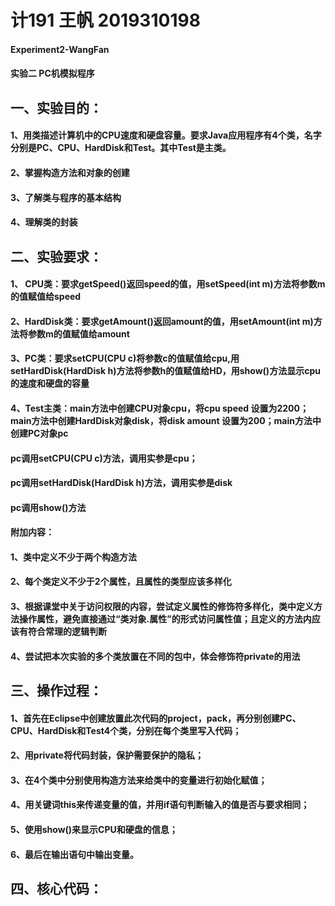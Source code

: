 # 计191 王帆 2019310198


#### Experiment2-WangFan



#### 实验二 PC机模拟程序


## 一、实验目的：

#### 1、用类描述计算机中的CPU速度和硬盘容量。要求Java应用程序有4个类，名字分别是PC、CPU、HardDisk和Test。其中Test是主类。


#### 2、掌握构造方法和对象的创建


#### 3、了解类与程序的基本结构


#### 4、理解类的封装




## 二、实验要求：


#### 1、 CPU类：要求getSpeed()返回speed的值，用setSpeed(int m)方法将参数m的值赋值给speed


#### 2、HardDisk类：要求getAmount()返回amount的值，用setAmount(int m)方法将参数m的值赋值给amount


#### 3、PC类：要求setCPU(CPU c)将参数c的值赋值给cpu,用setHardDisk(HardDisk h)方法将参数h的值赋值给HD，用show()方法显示cpu的速度和硬盘的容量


#### 4、Test主类：main方法中创建CPU对象cpu，将cpu speed 设置为2200；main方法中创建HardDisk对象disk，将disk amount 设置为200；main方法中创建PC对象pc


#### pc调用setCPU(CPU c)方法，调用实参是cpu；


#### pc调用setHardDisk(HardDisk h)方法，调用实参是disk


#### pc调用show()方法


#### 附加内容：


#### 1、类中定义不少于两个构造方法


#### 2、每个类定义不少于2个属性，且属性的类型应该多样化


#### 3、根据课堂中关于访问权限的内容，尝试定义属性的修饰符多样化，类中定义方法操作属性，避免直接通过“类对象.属性”的形式访问属性值；且定义的方法内应该有符合常理的逻辑判断


#### 4、尝试把本次实验的多个类放置在不同的包中，体会修饰符private的用法




## 三、操作过程：


#### 1、首先在Eclipse中创建放置此次代码的project，pack，再分别创建PC、CPU、HardDisk和Test4个类，分别在每个类里写入代码；


#### 2、用private将代码封装，保护需要保护的隐私；


#### 3、在4个类中分别使用构造方法来给类中的变量进行初始化赋值；


#### 4、用关键词this来传递变量的值，并用if语句判断输入的值是否与要求相同；


#### 5、使用show()来显示CPU和硬盘的信息；


#### 6、最后在输出语句中输出变量。




## 四、核心代码：


